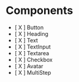 # Components

- [ X ] Button
- [ X ] Heading
- [ X ] Text
- [ X ] TextInput
- [ X ] Textarea
- [ X ] Checkbox
- [ X ] Avatar
- [ X ] MultiStep

